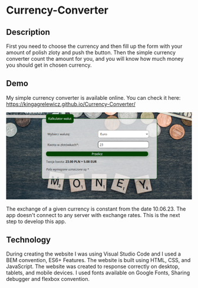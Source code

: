 # Currency-Converter 

## Description
First you need to choose the currency and then fill up the form with your amount of polish zloty and push the button. 
Then the simple currency converter count the amount for you, and you will know how much money you should get in chosen currency.

## Demo
My simple currency converter is available online. You can check it here: https://kingagrelewicz.github.io/Currency-Converter/

![Currency converter screenshot](images/screenshot.png)

The exchange of a given currency is constant from the date 10.06.23. The app doesn't connect to any server with exchange rates. This is the next step to develop this app.

## Technology
During creating the website I was using Visual Studio Code and I used a BEM convention, ES6+ Features.
The website is built using HTML, CSS, and JavaScript. The website was created to response correctly on desktop, tablets, and mobile devices. 
I used fonts available on Google Fonts, Sharing debugger and flexbox convention.



